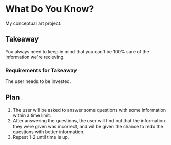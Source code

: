 # What Do You Know?
My conceptual art project.


## Takeaway
You always need to keep in mind that you can't be 100% sure of the information we're recieving.

### Requirements for Takeaway
The user needs to be invested.


## Plan
1. The user will be asked to answer some questions with some information within a time limit.
2. After answering the questions, the user will find out that the information they were given was incorrect, and wil be given the chance to redo the questions with better information.
3. Repeat 1-2 until time is up.
